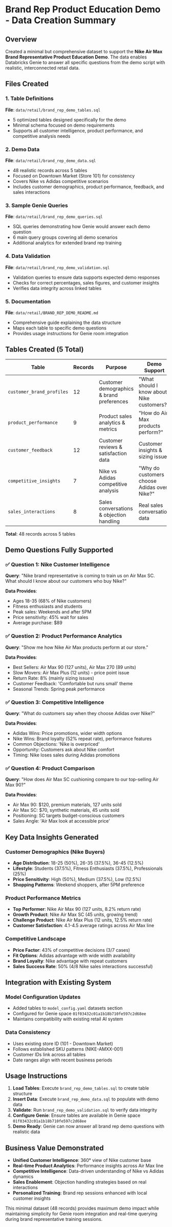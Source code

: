 # Brand Rep Product Education Demo - Data Creation Summary

## Overview
Created a minimal but comprehensive dataset to support the **Nike Air Max Brand Representative Product Education Demo**. The data enables Databricks Genie to answer all specific questions from the demo script with realistic, interconnected retail data.

## Files Created

### 1. Table Definitions
**File**: `data/retail/brand_rep_demo_tables.sql`
- 5 optimized tables designed specifically for the demo
- Minimal schema focused on demo requirements
- Supports all customer intelligence, product performance, and competitive analysis needs

### 2. Demo Data
**File**: `data/retail/brand_rep_demo_data.sql`
- 48 realistic records across 5 tables
- Focused on Downtown Market (Store 101) for consistency
- Covers Nike vs Adidas competitive scenarios
- Includes customer demographics, product performance, feedback, and sales interactions

### 3. Sample Genie Queries
**File**: `data/retail/brand_rep_demo_queries.sql`
- SQL queries demonstrating how Genie would answer each demo question
- 6 main query groups covering all demo scenarios
- Additional analytics for extended brand rep training

### 4. Data Validation
**File**: `data/retail/brand_rep_demo_validation.sql`
- Validation queries to ensure data supports expected demo responses
- Checks for correct percentages, sales figures, and customer insights
- Verifies data integrity across linked tables

### 5. Documentation
**File**: `data/retail/BRAND_REP_DEMO_README.md`
- Comprehensive guide explaining the data structure
- Maps each table to specific demo questions
- Provides usage instructions for Genie room integration

## Tables Created (5 Total)

| Table | Records | Purpose | Demo Support |
|-------|---------|---------|--------------|
| `customer_brand_profiles` | 12 | Customer demographics & brand preferences | "What should I know about Nike customers?" |
| `product_performance` | 9 | Product sales analytics & metrics | "How do Air Max products perform?" |
| `customer_feedback` | 12 | Customer reviews & satisfaction data | Customer insights & sizing issues |
| `competitive_insights` | 7 | Nike vs Adidas competitive analysis | "Why do customers choose Adidas over Nike?" |
| `sales_interactions` | 8 | Sales conversations & objection handling | Real sales conversation data |

**Total**: 48 records across 5 tables

## Demo Questions Fully Supported

### ✅ Question 1: Nike Customer Intelligence
**Query**: "Nike brand representative is coming to train us on Air Max SC. What should I know about our customers who buy Nike?"

**Data Provides**:
- Ages 18-35 (68% of Nike customers)
- Fitness enthusiasts and students
- Peak sales: Weekends and after 5PM
- Price sensitivity: 45% wait for sales
- Average purchase: $89

### ✅ Question 2: Product Performance Analytics  
**Query**: "Show me how Nike Air Max products perform at our store."

**Data Provides**:
- Best Sellers: Air Max 90 (127 units), Air Max 270 (89 units)
- Slow Movers: Air Max Plus (12 units) - price point issue
- Return Rate: 8% (mainly sizing issues)
- Customer Feedback: 'Comfortable but runs small' theme
- Seasonal Trends: Spring peak performance

### ✅ Question 3: Competitive Intelligence
**Query**: "What do customers say when they choose Adidas over Nike?"

**Data Provides**:
- Adidas Wins: Price promotions, wider width options
- Nike Wins: Brand loyalty (52% repeat rate), performance features
- Common Objections: 'Nike is overpriced'
- Opportunity: Customers ask about Nike comfort
- Timing: Nike loses sales during Adidas promotions

### ✅ Question 4: Product Comparison
**Query**: "How does Air Max SC cushioning compare to our top-selling Air Max 90?"

**Data Provides**:
- Air Max 90: $120, premium materials, 127 units sold
- Air Max SC: $70, synthetic materials, 45 units sold
- Positioning: SC targets budget-conscious customers
- Sales Angle: 'Air Max look at accessible price'

## Key Data Insights Generated

### Customer Demographics (Nike Buyers)
- **Age Distribution**: 18-25 (50%), 26-35 (37.5%), 36-45 (12.5%)
- **Lifestyle**: Students (37.5%), Fitness Enthusiasts (37.5%), Professionals (25%)
- **Price Sensitivity**: High (50%), Medium (37.5%), Low (12.5%)
- **Shopping Patterns**: Weekend shoppers, after 5PM preference

### Product Performance Metrics
- **Top Performer**: Nike Air Max 90 (127 units, 8.2% return rate)
- **Growth Product**: Nike Air Max SC (45 units, growing trend)
- **Challenge Product**: Nike Air Max Plus (12 units, 12.5% return rate)
- **Customer Satisfaction**: 4.1-4.5 average ratings across Air Max line

### Competitive Landscape
- **Price Factor**: 43% of competitive decisions (3/7 cases)
- **Fit Options**: Adidas advantage with wide width availability
- **Brand Loyalty**: Nike advantage with repeat customers
- **Sales Success Rate**: 50% (4/8 Nike sales interactions successful)

## Integration with Existing System

### Model Configuration Updates
- Added tables to `model_config.yaml` datasets section
- Configured for Genie space `01f03432c01a1b18b710fe597c2d68ee`
- Maintains compatibility with existing retail AI system

### Data Consistency
- Uses existing store ID (101 - Downtown Market)
- Follows established SKU patterns (NIKE-AMXX-001)
- Customer IDs link across all tables
- Date ranges align with recent business periods

## Usage Instructions

1. **Load Tables**: Execute `brand_rep_demo_tables.sql` to create table structure
2. **Insert Data**: Execute `brand_rep_demo_data.sql` to populate with demo data
3. **Validate**: Run `brand_rep_demo_validation.sql` to verify data integrity
4. **Configure Genie**: Ensure tables are available in Genie space `01f03432c01a1b18b710fe597c2d68ee`
5. **Demo Ready**: Genie can now answer all brand rep demo questions with realistic data

## Business Value Demonstrated

- **Unified Customer Intelligence**: 360° view of Nike customer base
- **Real-time Product Analytics**: Performance insights across Air Max line
- **Competitive Intelligence**: Data-driven understanding of Nike vs Adidas dynamics
- **Sales Enablement**: Objection handling strategies based on real interactions
- **Personalized Training**: Brand rep sessions enhanced with local customer insights

This minimal dataset (48 records) provides maximum demo impact while maintaining simplicity for Genie room integration and real-time querying during brand representative training sessions. 